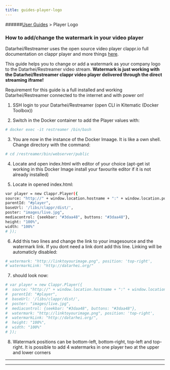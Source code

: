 ```yaml
---
title: guides-player-logo
---
```

######[User Guides](../docs/guides-index.html) > Player Logo 
### How to add/change the watermark in your video player

Datarhei/Restreamer uses the open source video player clappr.io full documentation on clappr player and more things
 <a target= "_blank" href="https://github.com/clappr/clappr/#watermark">here</a>.

This guide helps you to change or add a watermark as your company logo to the Datarhei/Restreamer video stream.
**Watermark is just working with the Datarhei/Restreamer clappr video player delivered through the direct streaming iframe!**

Requirement for this guide is a full installed and working Datarhei/Restreamer connected to the internet and with power on!

1. SSH  login to your Datarhei/Restreamer (open CLI in Kitematic (Docker Toolbox))

2. Switch in the Docker container to add the Player values with:

```sh
# docker exec -it restreamer /bin/bash
```


3. You are now in the instance of the Docker Imaage. It is like a own shell. Change directory with the command:  

```sh 
# cd /restreamer/bin/webserver/public
```

4. Locate and open index.html with editor of your choice (apt-get ist working in this Docker Image install your favourite editor if it is not already installed)

5. Locate in opened index.html:  

```sh
var player = new Clappr.Player({  
source: "http://" + window.location.hostname + ":" + window.location.port + "/hls/live.stream.m3u8",  
parentId: "#player",  
baseUrl: '/libs/clappr/dist/',  
poster: "images/live.jpg",  
mediacontrol: {seekbar: "#3daa48", buttons: "#3daa48"},  
height: "100%",  
width: "100%"  
# }); 
```  


6. Add this two lines and change the link to your imagesource and the watermark link. If you dont need a link dont add this line. Linking will be automaticly disabled:   

```sh 
# watermark: "http://linktoyourimage.png", position: 'top-right',   
#`watermarkLink: "http://datarhei.org/"
```

7. should look now:  

```sh 
# var player = new Clappr.Player({  
#  source: "http://" + window.location.hostname + ":" + window.location.port + "/hls/live.stream.m3u8",  
#  parentId: "#player",  
#  baseUrl: '/libs/clappr/dist/',  
#  poster: "images/live.jpg",  
#  mediacontrol: {seekbar: "#3daa48", buttons: "#3daa48"},  
#  watermark: "http://linktoyourimage.png", position: 'top-right',  
#  watermarkLink: "http://datarhei.org/",  
#  height: "100%",  
#  width: "100%"  
# }); 
```


8. Watermark positions can be bottom-left, bottom-right, top-left and top-right. It is possible to add 4 watermarks in one player two at the upper and lower corners



---

---